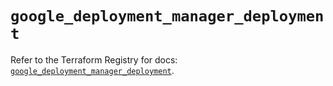 # `google_deployment_manager_deployment`

Refer to the Terraform Registry for docs: [`google_deployment_manager_deployment`](https://registry.terraform.io/providers/hashicorp/google/6.27.0/docs/resources/deployment_manager_deployment).
